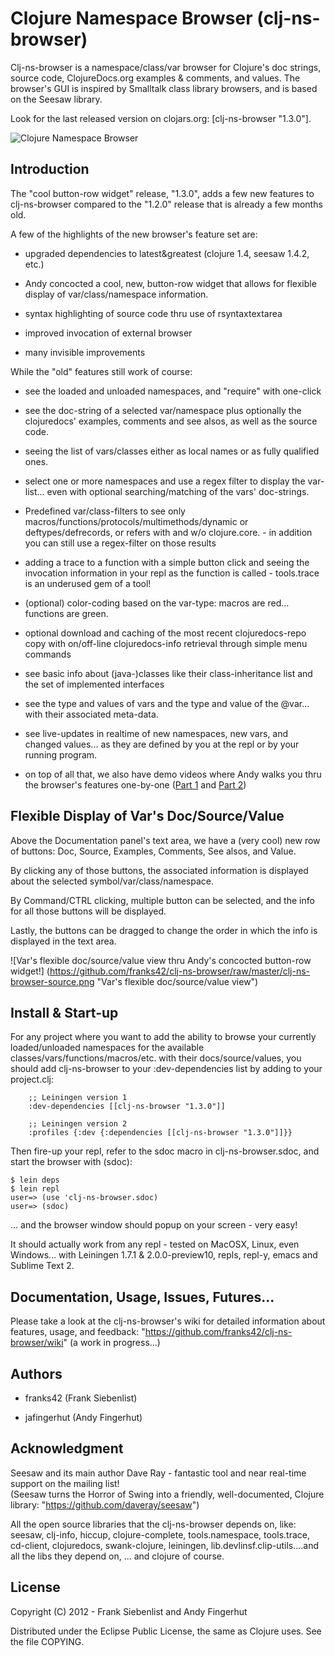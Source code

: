 # Clojure Namespace Browser (clj-ns-browser)

Clj-ns-browser is a namespace/class/var browser for Clojure's doc strings, source code, ClojureDocs.org examples & comments, and values.  The browser's GUI is inspired by Smalltalk class library browsers, and is based on the Seesaw library.

Look for the last released version on clojars.org: [clj-ns-browser "1.3.0"].

![Clojure Namespace Browser](https://github.com/franks42/clj-ns-browser/raw/master/clj-ns-browser.png "Clojure Namespace Browser")

## Introduction

The "cool button-row widget" release, "1.3.0", adds a few new features to clj-ns-browser compared to the  "1.2.0" release that is already a few months old. 

A few of the highlights of the new browser's feature set are:

* upgraded dependencies to latest&greatest (clojure 1.4, seesaw 1.4.2, etc.)

* Andy concocted a cool, new, button-row widget that allows for flexible display of var/class/namespace information.

* syntax highlighting of source code thru use of rsyntaxtextarea

* improved invocation of external browser

* many invisible improvements

While the "old" features still work of course:

* see the loaded and unloaded namespaces, and "require" with one-click

* see the doc-string of a selected var/namespace plus optionally the clojuredocs' examples, comments and see alsos, as well as the source code.

* seeing the list of vars/classes either as local names or as fully qualified ones.

* select one or more namespaces and use a regex filter to display the var-list... even with optional searching/matching of the vars' doc-strings.

* Predefined var/class-filters to see only macros/functions/protocols/multimethods/dynamic or deftypes/defrecords, or refers with and w/o clojure.core. - in addition you can still use a regex-filter on those results

* adding a trace to a function with a simple button click and seeing the invocation information in your repl as the function is called - tools.trace is an underused gem of a tool!

* (optional) color-coding based on the var-type: macros are red... functions are green.

* optional download and caching of the most recent clojuredocs-repo copy with on/off-line clojuredocs-info retrieval through simple menu commands

* see basic info about (java-)classes like their class-inheritance list and the set of implemented interfaces

* see the type and values of vars and the type and value of the @var... with their associated meta-data.

* see live-updates in realtime of new namespaces, new vars, and changed values... as they are defined by you at the repl or by your running program.

* on top of all that, we also have demo videos where Andy walks you thru the browser's features one-by-one ([Part 1](http://www.youtube.com/watch?v=wz3lD5zD8ag) and [Part 2](http://www.youtube.com/watch?v=aYvegaFVKHw))


## Flexible Display of Var's Doc/Source/Value

Above the Documentation panel's text area, we have a (very cool) new row of buttons: Doc, Source, Examples, Comments, See alsos, and Value.

By clicking any of those buttons, the associated information is displayed about the selected symbol/var/class/namespace. 

By Command/CTRL clicking, multiple button can be selected, and the info for all those buttons will be displayed. 

Lastly, the buttons can be dragged to change the order in which the info is displayed in the text area.


![Var's flexible doc/source/value view thru Andy's concocted button-row widget!] (https://github.com/franks42/clj-ns-browser/raw/master/clj-ns-browser-source.png "Var's flexible doc/source/value view")


## Install & Start-up

For any project where you want to add the ability to browse your currently loaded/unloaded namespaces for the available classes/vars/functions/macros/etc. with their docs/source/values, you should add clj-ns-browser to your :dev-dependencies list by adding to your project.clj:

```
    ;; Leiningen version 1
    :dev-dependencies [[clj-ns-browser "1.3.0"]]

    ;; Leiningen version 2
    :profiles {:dev {:dependencies [[clj-ns-browser "1.3.0"]]}}
```

Then fire-up your repl, refer to the sdoc macro in clj-ns-browser.sdoc, and start the browser with (sdoc):

    $ lein deps  
    $ lein repl  
    user=> (use 'clj-ns-browser.sdoc)  
    user=> (sdoc)  

... and the browser window should popup on your screen - very easy!

It should actually work from any repl - tested on MacOSX, Linux, even Windows... with Leiningen 1.7.1 & 2.0.0-preview10, repls, repl-y, emacs and Sublime Text 2.


## Documentation, Usage, Issues, Futures...

Please take a look at the clj-ns-browser's wiki for detailed information about features, usage, and feedback: "https://github.com/franks42/clj-ns-browser/wiki"  (a work in progress...)


## Authors

* franks42 (Frank Siebenlist)

* jafingerhut (Andy Fingerhut)


## Acknowledgment

Seesaw and its main author Dave Ray - fantastic tool and near real-time support on the mailing list!  
(Seesaw turns the Horror of Swing into a friendly, well-documented, Clojure library: "https://github.com/daveray/seesaw")

All the open source libraries that the clj-ns-browser depends on, like: seesaw, clj-info, hiccup,  clojure-complete, tools.namespace, tools.trace, cd-client, clojuredocs, swank-clojure, leiningen, lib.devlinsf.clip-utils....and all the libs they depend on, ... and clojure of course.


## License

Copyright (C) 2012 - Frank Siebenlist and Andy Fingerhut

Distributed under the Eclipse Public License, the same as Clojure
uses. See the file COPYING.
